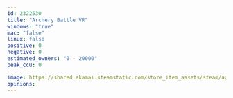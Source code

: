 ```yaml
---
id: 2322530
title: "Archery Battle VR"
windows: "true"
mac: "false"
linux: false
positive: 0
negative: 0
estimated_owners: "0 - 20000"
peak_ccu: 0

image: https://shared.akamai.steamstatic.com/store_item_assets/steam/apps/2322530/header.jpg?t=1680264034
opinions:
---
```

